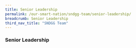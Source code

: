 ```yaml
---
title: Senior Leadership
permalink: /our-smart-nation/sndgg-team/senior-leadership/
breadcrumb: Senior Leadership
third_nav_title: "SNDGG Team"
---
```

### **Senior Leadership**
